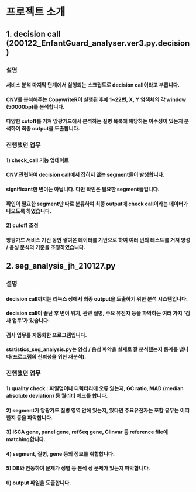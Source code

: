 # 프로젝트 소개
## 1. decision call (200122_EnfantGuard_analyser.ver3.py.decision)
### 설명
#### 서비스 분석 마지막 단계에서 실행되는 스크립트로 decision call이라고 부릅니다.
#### CNV를 분석해주는 CopywriteR이 실행된 후에 1~22번, X, Y 염색체의 각 window (50000bp)를 분석합니다.
#### 다양한 cutoff를 거쳐 앙팡가드에서 분석하는 질병 목록에 해당하는 이수성이 있는지 분석하여 최종 output을 도출합니다.
### 진행했던 업무
#### 1) check_call 기능 업데이트
#### CNV 관련하여 decision call에서 잡히지 않는 segment들이 발생합니다.
#### significant한 변이는 아닙니다. 다만 확인은 필요한 segment들입니다.
#### 확인이 필요한 segment만 따로 분류하여 최종 output에 check call이라는 데이터가 나오도록 하였습니다.
#### 2) cutoff 조정
#### 앙팡가드 서비스 기간 동안 쌓여온 데이터를 기반으로 하여 여러 번의 테스트를 거쳐 양성 / 음성 분석의 기준을 조정하였습니다.
##
## 2. seg_analysis_jh_210127.py
### 설명
#### decision call까지는 리눅스 상에서 최종 output을 도출하기 위한 분석 시스템입니다.
#### decision call이 끝난 후 변이 위치, 관련 질병, 주요 유전자 등을 파악하는 여러 가지 '검사 업무'가 있습니다.
#### 검사 업무를 자동화한 프로그램입니다.
#### statistics_seg_analysis.py는 양성 / 음성 파악을 실제로 잘 분석했는지 통계를 냅니다(프로그램의 신뢰성을 위한 재분석).
### 진행했던 업무
#### 1) quality check : 파일명이나 디렉터리에 오류 있는지, GC ratio, MAD (median absolute deviation) 등 퀄리티 체크를 합니다.
#### 2) segment가 앙팡가드 질병 영역 안에 있는지, 있다면 주요유전자는 포함 유무는 어떠한지 등을 파악합니다.
#### 3) ISCA gene, panel gene, refSeq gene, Clinvar 등 reference file에 matching합니다.
#### 4) segment, 질병, gene 등의 정보를 취합합니다.
#### 5) DB와 연동하여 문제가 성별 등 분석 상 문제가 있는지 파악합니다.
#### 6) output 파일을 도출합니다.
